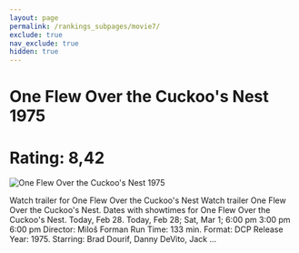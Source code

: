 ```yaml
---
layout: page
permalink: /rankings_subpages/movie7/
exclude: true
nav_exclude: true
hidden: true
---
```

    
# One Flew Over the Cuckoo's Nest 1975
# Rating: 8,42
![One Flew Over the Cuckoo's Nest 1975](https://fwcdn.pl/fpo/10/19/1019/6974780_1.7.webp)


Watch trailer for One Flew Over the Cuckoo's Nest Watch trailer One Flew Over the Cuckoo's Nest. Dates with showtimes for One Flew Over the Cuckoo's Nest. Today, Feb 28. Today, Feb 28; Sat, Mar 1; 6:00 pm 3:00 pm 6:00 pm Director: Miloš Forman Run Time: 133 min. Format: DCP Release Year: 1975. Starring: Brad Dourif, Danny DeVito, Jack ...